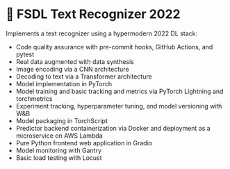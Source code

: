 # 🥞 FSDL Text Recognizer 2022

Implements a text recognizer using a hypermodern 2022 DL stack:

- Code quality assurance with pre-commit hooks, GitHub Actions, and pytest
- Real data augmented with data synthesis
- Image encoding via a CNN architecture
- Decoding to text via a Transformer architecture
- Model implementation in PyTorch
- Model training and basic tracking and metrics via PyTorch Lightning and torchmetrics
- Experiment tracking, hyperparameter tuning, and model versioning with W&B
- Model packaging in TorchScript
- Predictor backend containerization via Docker and deployment as a microservice on AWS Lambda
- Pure Python frontend web application in Gradio
- Model monitoring with Gantry
- Basic load testing with Locust
